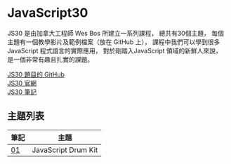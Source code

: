 # JavaScript30
JS30 是由加拿大工程師 Wes Bos 所建立一系列課程，
總共有30個主題，
每個主題有一個教學影片及範例檔案（放在 GitHub 上），
課程中我們可以學到很多 JavaScript 程式語言的實際應用，
對於剛踏入JavaScript 領域的新鮮人來說，
是一個非常有趣且扎實的課題。

[JS30 題目的 GitHub](https://github.com/wesbos/JavaScript30)  
[JS30 官網](https://javascript30.com/)  
[JS30 筆記](https://hackmd.io/@chiisen/SyH4OsYaI)  

## 主題列表
| 筆記 | 主題 |
| --- | --- | 
|[01](https://hackmd.io/@chiisen/SJqpyQnTI)|JavaScript Drum Kit
